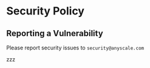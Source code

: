 # Security Policy

## Reporting a Vulnerability

Please report security issues to `security@anyscale.com`

zzz
